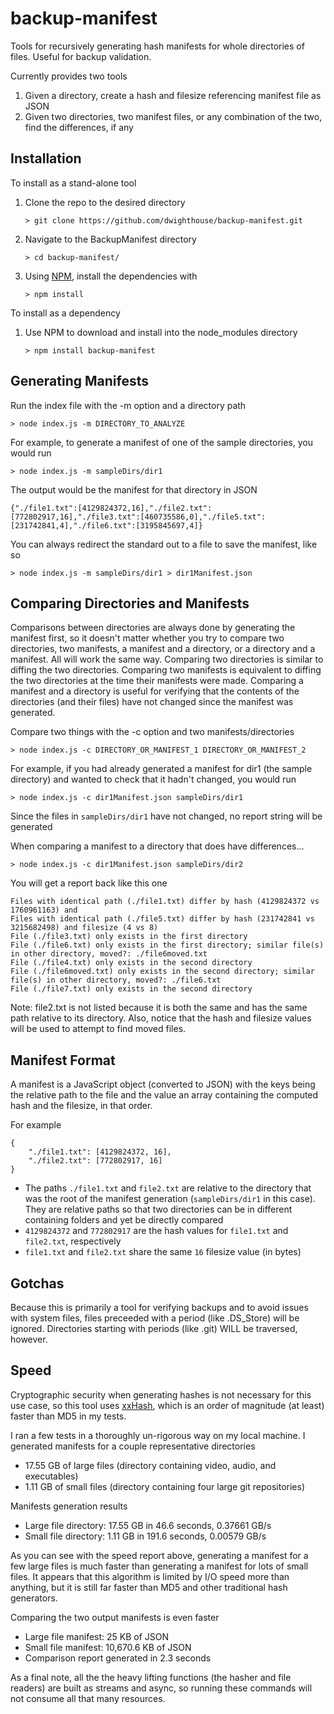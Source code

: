 # backup-manifest
Tools for recursively generating hash manifests for whole directories of files. Useful for backup validation.

Currently provides two tools

1. Given a directory, create a hash and filesize referencing manifest file as JSON
2. Given two directories, two manifest files, or any combination of the two, find the differences, if any

## Installation

To install as a stand-alone tool

1. Clone the repo to the desired directory

    ```
    > git clone https://github.com/dwighthouse/backup-manifest.git
    ```

2. Navigate to the BackupManifest directory

    ```
    > cd backup-manifest/
    ```

3. Using [NPM](http://howtonode.org/introduction-to-npm), install the dependencies with

    ```
    > npm install
    ```

To install as a dependency

1. Use NPM to download and install into the node_modules directory

    ```
    > npm install backup-manifest
    ```

## Generating Manifests

Run the index file with the -m option and a directory path

```
> node index.js -m DIRECTORY_TO_ANALYZE
```

For example, to generate a manifest of one of the sample directories, you would run

```
> node index.js -m sampleDirs/dir1
```

The output would be the manifest for that directory in JSON

```
{"./file1.txt":[4129824372,16],"./file2.txt":[772802917,16],"./file3.txt":[460735586,0],"./file5.txt":[231742841,4],"./file6.txt":[3195845697,4]}
```

You can always redirect the standard out to a file to save the manifest, like so

```
> node index.js -m sampleDirs/dir1 > dir1Manifest.json
```

## Comparing Directories and Manifests

Comparisons between directories are always done by generating the manifest first, so it doesn't matter whether you try to compare two directories, two manifests, a manifest and a directory, or a directory and a manifest. All will work the same way. Comparing two directories is similar to diffing the two directories. Comparing two manifests is equivalent to diffing the two directories at the time their manifests were made. Comparing a manifest and a directory is useful for verifying that the contents of the directories (and their files) have not changed since the manifest was generated.

Compare two things with the -c option and two manifests/directories

```
> node index.js -c DIRECTORY_OR_MANIFEST_1 DIRECTORY_OR_MANIFEST_2
```

For example, if you had already generated a manifest for dir1 (the sample directory) and wanted to check that it hadn't changed, you would run

```
> node index.js -c dir1Manifest.json sampleDirs/dir1
```

Since the files in `sampleDirs/dir1` have not changed, no report string will be generated

When comparing a manifest to a directory that does have differences...

```
> node index.js -c dir1Manifest.json sampleDirs/dir2
```

You will get a report back like this one

```
Files with identical path (./file1.txt) differ by hash (4129824372 vs 1760961163) and 
Files with identical path (./file5.txt) differ by hash (231742841 vs 3215682498) and filesize (4 vs 8)
File (./file3.txt) only exists in the first directory
File (./file6.txt) only exists in the first directory; similar file(s) in other directory, moved?: ./file6moved.txt
File (./file4.txt) only exists in the second directory
File (./file6moved.txt) only exists in the second directory; similar file(s) in other directory, moved?: ./file6.txt
File (./file7.txt) only exists in the second directory
```

Note: file2.txt is not listed because it is both the same and has the same path relative to its directory. Also, notice that the hash and filesize values will be used to attempt to find moved files.

## Manifest Format

A manifest is a JavaScript object (converted to JSON) with the keys being the relative path to the file and the value an array containing the computed hash and the filesize, in that order.

For example

```
{
    "./file1.txt": [4129824372, 16],
    "./file2.txt": [772802917, 16]
}
```

* The paths `./file1.txt` and `file2.txt` are relative to the directory that was the root of the manifest generation (`sampleDirs/dir1` in this case). They are relative paths so that two directories can be in different containing folders and yet be directly compared
* `4129824372` and `772802917` are the hash values for `file1.txt` and `file2.txt`, respectively
* `file1.txt` and `file2.txt` share the same `16` filesize value (in bytes)

## Gotchas

Because this is primarily a tool for verifying backups and to avoid issues with system files, files preceeded with a period (like .DS_Store) will be ignored. Directories starting with periods (like .git) WILL be traversed, however.

## Speed

Cryptographic security when generating hashes is not necessary for this use case, so this tool uses [xxHash](https://github.com/mscdex/node-xxhash), which is an order of magnitude (at least) faster than MD5 in my tests.

I ran a few tests in a thoroughly un-rigorous way on my local machine. I generated manifests for a couple representative directories

* 17.55 GB of large files (directory containing video, audio, and executables)
* 1.11 GB of small files (directory containing four large git repositories)

Manifests generation results

* Large file directory: 17.55 GB in 46.6 seconds, 0.37661 GB/s
* Small file directory: 1.11 GB in 191.6 seconds, 0.00579 GB/s

As you can see with the speed report above, generating a manifest for a few large files is much faster than generating a manifest for lots of small files. It appears that this algorithm is limited by I/O speed more than anything, but it is still far faster than MD5 and other traditional hash generators.

Comparing the two output manifests is even faster

* Large file manifest: 25 KB of JSON
* Small file manifest: 10,670.6 KB of JSON
* Comparison report generated in 2.3 seconds

As a final note, all the the heavy lifting functions (the hasher and file readers) are built as streams and async, so running these commands will not consume all that many resources.